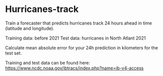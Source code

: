 # Hurricanes-track
Train a forecaster that predicts hurricanes track 24 hours ahead in time (latitude and longitude).

Training data: before 2021 Test data: hurricanes in North Atlant 2021

Calculate mean absolute error for your 24h prediction in kilometers for the test set.

Training and test data can be found here: https://www.ncdc.noaa.gov/ibtracs/index.php?name=ib-v4-access
